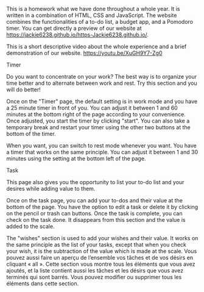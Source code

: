 This is a homework what we have done throughout a whole year. It is written in a combination of HTML, CSS and JavaScript. The website combines the functionalities of a to-do list, a budget app, and a Pomodoro timer. You can get directly a preview of our website at https://jackie6238.github.io/https-Jackie6238.github.io/.

This is a short descriptive video about the whole experience and a brief demonstration of our website. 
https://youtu.be/XuGH9Y7-Zg0

Timer

Do you want to concentrate on your work? The best way is to organize your time better and to alternate between work and rest. Try this section and you will do better!

Once on the "Timer" page, the default setting is in work mode and you have a 25 minute timer in front of you. You can adjust it between 1 and 60 minutes at the bottom right of the page according to your convenience. Once adjusted, you start the timer by clicking "start". You can also take a temporary break and restart your timer using the other two buttons at the bottom of the timer.

When you want, you can switch to rest mode whenever you want. You have a timer that works on the same principle. You can adjust it between 1 and 30 minutes using the setting at the bottom left of the page.


Task

This page also gives you the opportunity to list your to-do list and your desires while adding value to them.

Once on the task page, you can add your to-dos and their value at the bottom of the page. You have the option to edit a task or delete it by clicking on the pencil or trash can buttons. Once the task is complete, you can check on the task done. It disappears from this section and the value is added to the scale.

The "wishes" section is used to add your wishes and their value. It works on the same principle as the list of your tasks, except that when you check your wish, it is the subtraction of the value which is made at the scale.
Vous pouvez aussi faire un aperçu de l’ensemble vos tâches et de vos désirs en cliquant « all ». Cette section vous montre tous les éléments que vous avez ajoutés, et la liste contient aussi les tâches et les désirs que vous avez terminés qui sont barrés. Vous pouvez modifier ou supprimer tous les éléments dans cette section. 
